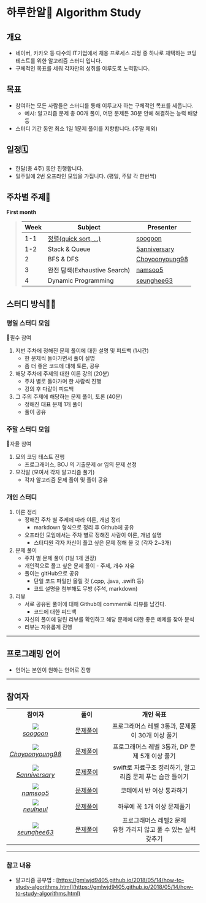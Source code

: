 # 하루한알💊 Algorithm Study

## 개요

- 네이버, 카카오 등 다수의 IT기업에서 채용 프로세스 과정 중 하나로 채택하는 코딩 테스트를 위한 알고리즘 스터디 입니다.
- 구체적인 목표를 세워 각자만의 성취를 이루도록 노력합니다.

## 목표

- 참여하는 모든 사람들은 스터디를 통해 이루고자 하는 구체적인 목표를 세웁니다.
    - 예시: 알고리즘 문제 총 00개 풀이, 어떤 문제든 30분 안에 해결하는 능력 배양 등
- 스터디 기간 동안 최소 1일 1문제 풀이를 지향합니다. (주말 제외)

## 일정🗓

- 한달(총 4주) 동안 진행합니다.
- 일주일에 2번 오프라인 모임을 가집니다. (평일, 주말 각 한번씩)

## 주차별 주제📕

**First month**

> | Week | Subject                    | Presenter      |
> | ---- | -------------------------- | -------------- |
> | 1-1  | [정렬(quick sort, ...)](/soogoon/sorting.md) | [soogoon](https://github.com/soogoon) |
> | 1-2  | Stack & Queue              | [5anniversary](https://github.com/5anniversary) |
> | 2    | BFS & DFS                  | [Choyoonyoung98](https://github.com/Choyoonyoung98) |
> | 3    | 완전 탐색(Exhaustive Search) | [namsoo5](https://github.com/namsoo5) |
> | 4    | Dynamic Programming        | [seunghee63](https://github.com/seunghee63) |

## 스터디 방식👨‍💻

### 평일 스터디 모임

🚨필수 참여

1. 저번 주차에 정해진 문제 풀이에 대한 설명 및 피드백 (1시간)
    - 한 문제씩 돌아가면서 풀이 설명
    - 좀 더 좋은 코드에 대해 토론, 공유
2. 해당 주차에 주제의 대한 이론 강의 (20분)
    - 주차 별로 돌아가며 한 사람씩 진행
    - 강의 후 다같이 피드백
3. 그 주의 주제에 해당하는 문제 풀이, 토론 (40분)
    - 정해진 대표 문제 1개 풀이
    - 풀이 공유

### 주말 스터디 모임

🌟자율 참여

1. 모의 코딩 테스트 진행
    - 프로그래머스, BOJ 의 기출문제 or 임의 문제 선정
2. 모각알 (모여서 각자 알고리즘 풀기)
    - 각자 알고리즘 문제 풀이 및 풀이 공유

### 개인 스터디

1. 이론 정리
    - 정해진 주차 별 주제에 따라 이론, 개념 정리
        - markdown 형식으로 정리 후 Github에 공유
    - 오프라인 모임에서는 주차 별로 정해진 사람이 이론, 개념 설명
        - 스터디원 각자 자신이 풀고 싶은 문제 정해 올 것 (각자 2~3개)
2. 문제 풀이
    - 주차 별 문제 풀이 (1일 1개 권장)
    - 개인적으로 풀고 싶은 문제 풀이 - 주제, 개수 자유
    - 풀이는 gitHub으로 공유
        - 단일 코드 파일만 올릴 것 (.cpp, .java, .swift 등)
        - 코드 설명을 첨부해도 무방 (주석, markdown)
3. 리뷰
    - 서로 공유된 풀이에 대해 Github에 comment로 리뷰를 남긴다.
        - 코드에 대한 피드백
    - 자신의 풀이에 달린 리뷰를 확인하고 해당 문제에 대한 좋은 예제를 찾아 분석
    - 리뷰는 자유롭게 진행

---

## 프로그래밍 언어

- 언어는 본인이 원하는 언어로 진행

---

## 참여자

<table>
    <tr align="center">
        <td><B>참여자<B></td>
        <td width="100"><B>풀이<B></td>
        <td><B>개인 목표<B></td>
    </tr>
    <tr align="center">
        <td>
            <img src="https://github.com/soogoon.png?size=100">
            <br>
            <a href="https://github.com/soogoon"><I>soogoon</I></a>
        </td>
        <td width="100"><a href="/soogoon/soogoon.md">문제풀이</a></td>
        <td>프로그래머스 레벨 3통과, 문제풀이 30개 이상 풀기</td>
    </tr>
    <tr align="center">
        <td>
            <img src="https://github.com/Choyoonyoung98.png?size=100">
            <br>
            <a href="https://github.com/Choyoonyoung98"><I>Choyoonyoung98</I></a>
        </td>
        <td width="100"><a href="">문제풀이</a></td>
        <td>프로그래머스 레벨 3통과, DP 문제 5개 이상 풀기</td>
    </tr>
    <tr align="center">
        <td>
            <img src="https://github.com/5anniversary.png?size=100">
            <br>
            <a href="https://github.com/5anniversary"><I>5anniversary</I></a>
        </td>
        <td width="100"><a href="">문제풀이</a></td>
        <td>swift로 자료구조 정리하기, 알고리즘 문제 푸는 습관 들이기</td>
    </tr>
    <tr align="center">
        <td>
            <img src="https://github.com/namsoo5.png?size=100">
            <br>
            <a href="https://github.com/namsoo5"><I>namsoo5</I></a>
        </td>
        <td width="100"><a href="">문제풀이</a></td>
        <td>코테에서 반 이상 통과하기</td>
    </tr>
    <tr align="center">
        <td>
            <img src="https://github.com/neulneul.png?size=100">
            <br>
            <a href="https://github.com/neulneul"><I>neulneul</I></a>
        </td>
        <td width="100"><a href="">문제풀이</a></td>
        <td>하루에 꼭 1개 이상 문제풀기</td>
    </tr>
    <tr align="center">
        <td>
            <img src="https://github.com/seunghee63.png?size=100">
            <br>
            <a href="https://github.com/seunghee63"><I>seunghee63</I></a>
        </td>
        <td width="100"><a href="">문제풀이</a></td>
        <td>프로그래머스 레벨2 문제<br>유형 가리지 않고 풀 수 있는 실력 갖추기</td>
    </tr>
</table>

---

### 참고 내용
- 알고리즘 공부법 : [https://gmlwjd9405.github.io/2018/05/14/how-to-study-algorithms.html](https://gmlwjd9405.github.io/2018/05/14/how-to-study-algorithms.html)
